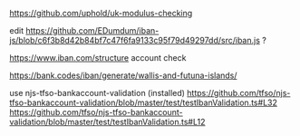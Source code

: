 https://github.com/uphold/uk-modulus-checking

edit https://github.com/EDumdum/iban-js/blob/c6f3b8d42b84bf7c47f6fa9133c95f79d49297dd/src/iban.js ?

https://www.iban.com/structure account check

https://bank.codes/iban/generate/wallis-and-futuna-islands/

use njs-tfso-bankaccount-validation (installed)
  https://github.com/tfso/njs-tfso-bankaccount-validation/blob/master/test/testIbanValidation.ts#L32
  https://github.com/tfso/njs-tfso-bankaccount-validation/blob/master/test/testIbanValidation.ts#L12
